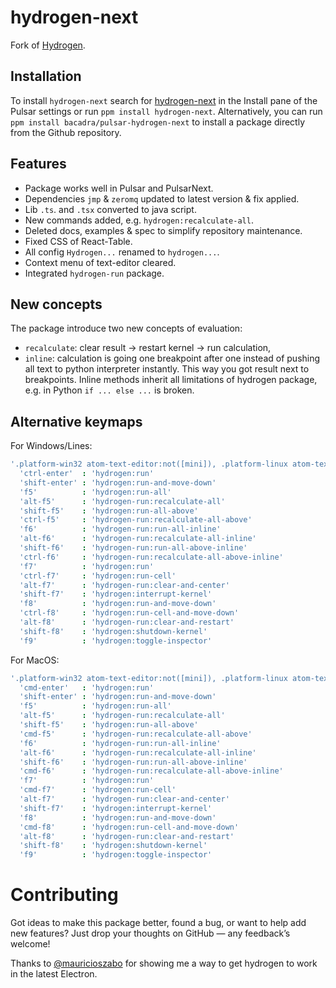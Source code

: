 # hydrogen-next

Fork of [Hydrogen](https://github.com/nteract/hydrogen).

## Installation

To install `hydrogen-next` search for [hydrogen-next](https://web.pulsar-edit.dev/packages/hydrogen-next) in the Install pane of the Pulsar settings or run `ppm install hydrogen-next`. Alternatively, you can run `ppm install bacadra/pulsar-hydrogen-next` to install a package directly from the Github repository.

## Features

- Package works well in Pulsar and PulsarNext.
- Dependencies `jmp` & `zeromq` updated to latest version & fix applied.
- Lib `.ts`. and `.tsx` converted to java script.
- New commands added, e.g. `hydrogen:recalculate-all`.
- Deleted docs, examples & spec to simplify repository maintenance.
- Fixed CSS of React-Table.
- All config `Hydrogen...` renamed to `hydrogen...`.
- Context menu of text-editor cleared.
- Integrated `hydrogen-run` package.

## New concepts

The package introduce two new concepts of evaluation:

- `recalculate`: clear result -> restart kernel -> run calculation,
- `inline`: calculation is going one breakpoint after one instead of pushing all text to python interpreter instantly. This way you got result next to breakpoints. Inline methods inherit all limitations of hydrogen package, e.g. in Python `if ... else ...` is broken.

## Alternative keymaps

For Windows/Lines:

```cson
'.platform-win32 atom-text-editor:not([mini]), .platform-linux atom-text-editor:not([mini])':
  'ctrl-enter'  : 'hydrogen:run'
  'shift-enter' : 'hydrogen:run-and-move-down'
  'f5'          : 'hydrogen:run-all'
  'alt-f5'      : 'hydrogen-run:recalculate-all'
  'shift-f5'    : 'hydrogen:run-all-above'
  'ctrl-f5'     : 'hydrogen-run:recalculate-all-above'
  'f6'          : 'hydrogen-run:run-all-inline'
  'alt-f6'      : 'hydrogen-run:recalculate-all-inline'
  'shift-f6'    : 'hydrogen-run:run-all-above-inline'
  'ctrl-f6'     : 'hydrogen-run:recalculate-all-above-inline'
  'f7'          : 'hydrogen:run'
  'ctrl-f7'     : 'hydrogen:run-cell'
  'alt-f7'      : 'hydrogen-run:clear-and-center'
  'shift-f7'    : 'hydrogen:interrupt-kernel'
  'f8'          : 'hydrogen:run-and-move-down'
  'ctrl-f8'     : 'hydrogen:run-cell-and-move-down'
  'alt-f8'      : 'hydrogen-run:clear-and-restart'
  'shift-f8'    : 'hydrogen:shutdown-kernel'
  'f9'          : 'hydrogen:toggle-inspector'
```

For MacOS:

```cson
'.platform-win32 atom-text-editor:not([mini]), .platform-linux atom-text-editor:not([mini])':
  'cmd-enter'   : 'hydrogen:run'
  'shift-enter' : 'hydrogen:run-and-move-down'
  'f5'          : 'hydrogen:run-all'
  'alt-f5'      : 'hydrogen-run:recalculate-all'
  'shift-f5'    : 'hydrogen:run-all-above'
  'cmd-f5'      : 'hydrogen-run:recalculate-all-above'
  'f6'          : 'hydrogen-run:run-all-inline'
  'alt-f6'      : 'hydrogen-run:recalculate-all-inline'
  'shift-f6'    : 'hydrogen-run:run-all-above-inline'
  'cmd-f6'      : 'hydrogen-run:recalculate-all-above-inline'
  'f7'          : 'hydrogen:run'
  'cmd-f7'      : 'hydrogen:run-cell'
  'alt-f7'      : 'hydrogen-run:clear-and-center'
  'shift-f7'    : 'hydrogen:interrupt-kernel'
  'f8'          : 'hydrogen:run-and-move-down'
  'cmd-f8'      : 'hydrogen:run-cell-and-move-down'
  'alt-f8'      : 'hydrogen-run:clear-and-restart'
  'shift-f8'    : 'hydrogen:shutdown-kernel'
  'f9'          : 'hydrogen:toggle-inspector'
```

# Contributing

Got ideas to make this package better, found a bug, or want to help add new features? Just drop your thoughts on GitHub — any feedback’s welcome!

Thanks to [@mauricioszabo](https://github.com/mauricioszabo) for showing me a way to get hydrogen to work in the latest Electron.
